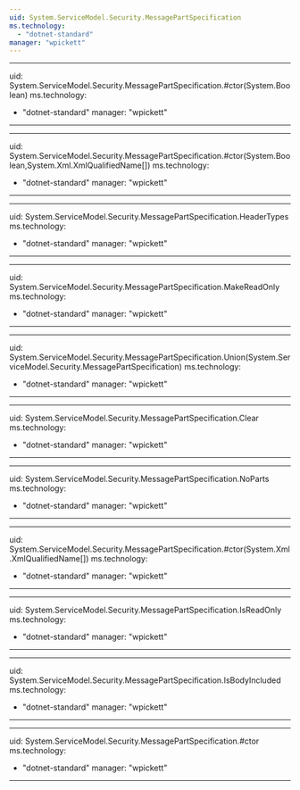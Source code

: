 ```yaml
---
uid: System.ServiceModel.Security.MessagePartSpecification
ms.technology: 
  - "dotnet-standard"
manager: "wpickett"
---
```


---
uid: System.ServiceModel.Security.MessagePartSpecification.#ctor(System.Boolean)
ms.technology: 
  - "dotnet-standard"
manager: "wpickett"
---

---
uid: System.ServiceModel.Security.MessagePartSpecification.#ctor(System.Boolean,System.Xml.XmlQualifiedName[])
ms.technology: 
  - "dotnet-standard"
manager: "wpickett"
---

---
uid: System.ServiceModel.Security.MessagePartSpecification.HeaderTypes
ms.technology: 
  - "dotnet-standard"
manager: "wpickett"
---

---
uid: System.ServiceModel.Security.MessagePartSpecification.MakeReadOnly
ms.technology: 
  - "dotnet-standard"
manager: "wpickett"
---

---
uid: System.ServiceModel.Security.MessagePartSpecification.Union(System.ServiceModel.Security.MessagePartSpecification)
ms.technology: 
  - "dotnet-standard"
manager: "wpickett"
---

---
uid: System.ServiceModel.Security.MessagePartSpecification.Clear
ms.technology: 
  - "dotnet-standard"
manager: "wpickett"
---

---
uid: System.ServiceModel.Security.MessagePartSpecification.NoParts
ms.technology: 
  - "dotnet-standard"
manager: "wpickett"
---

---
uid: System.ServiceModel.Security.MessagePartSpecification.#ctor(System.Xml.XmlQualifiedName[])
ms.technology: 
  - "dotnet-standard"
manager: "wpickett"
---

---
uid: System.ServiceModel.Security.MessagePartSpecification.IsReadOnly
ms.technology: 
  - "dotnet-standard"
manager: "wpickett"
---

---
uid: System.ServiceModel.Security.MessagePartSpecification.IsBodyIncluded
ms.technology: 
  - "dotnet-standard"
manager: "wpickett"
---

---
uid: System.ServiceModel.Security.MessagePartSpecification.#ctor
ms.technology: 
  - "dotnet-standard"
manager: "wpickett"
---
